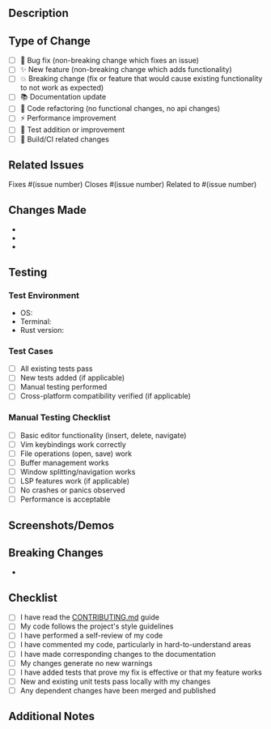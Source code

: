 ## Description

<!-- Provide a clear and concise description of the changes in this PR -->

## Type of Change

<!-- Please delete options that are not relevant -->

- [ ] 🐛 Bug fix (non-breaking change which fixes an issue)
- [ ] ✨ New feature (non-breaking change which adds functionality)
- [ ] 💥 Breaking change (fix or feature that would cause existing functionality to not work as expected)
- [ ] 📚 Documentation update
- [ ] 🔧 Code refactoring (no functional changes, no api changes)
- [ ] ⚡ Performance improvement
- [ ] 🧪 Test addition or improvement
- [ ] 🔨 Build/CI related changes

## Related Issues

<!-- Link to any related issues -->
Fixes #(issue number)
Closes #(issue number)
Related to #(issue number)

## Changes Made

<!-- List the main changes made in this PR -->

- 
- 
- 

## Testing

<!-- Describe the tests you ran and how to reproduce them -->

### Test Environment
- OS: 
- Terminal: 
- Rust version: 

### Test Cases
- [ ] All existing tests pass
- [ ] New tests added (if applicable)
- [ ] Manual testing performed
- [ ] Cross-platform compatibility verified (if applicable)

### Manual Testing Checklist
- [ ] Basic editor functionality (insert, delete, navigate)
- [ ] Vim keybindings work correctly
- [ ] File operations (open, save) work
- [ ] Buffer management works
- [ ] Window splitting/navigation works
- [ ] LSP features work (if applicable)
- [ ] No crashes or panics observed
- [ ] Performance is acceptable

## Screenshots/Demos

<!-- If this PR includes UI changes, please include screenshots or short demo videos -->

## Breaking Changes

<!-- If this introduces breaking changes, list them here with migration instructions -->

- 

## Checklist

<!-- Please check all applicable boxes -->

- [ ] I have read the [CONTRIBUTING.md](CONTRIBUTING.md) guide
- [ ] My code follows the project's style guidelines
- [ ] I have performed a self-review of my code
- [ ] I have commented my code, particularly in hard-to-understand areas
- [ ] I have made corresponding changes to the documentation
- [ ] My changes generate no new warnings
- [ ] I have added tests that prove my fix is effective or that my feature works
- [ ] New and existing unit tests pass locally with my changes
- [ ] Any dependent changes have been merged and published

## Additional Notes

<!-- Any additional information, considerations, or notes for reviewers -->